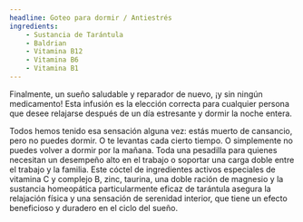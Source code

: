 ```yaml
---
headline: Goteo para dormir / Antiestrés
ingredients:
    - Sustancia de Tarántula
    - Baldrian
    - Vitamina B12
    - Vitamina B6
    - Vitamina B1
---
```


Finalmente, un sueño saludable y reparador de nuevo, ¡y sin ningún medicamento! Esta infusión es la elección correcta para cualquier persona que desee relajarse después de un día estresante y dormir la noche entera.

Todos hemos tenido esa sensación alguna vez: estás muerto de cansancio, pero no puedes dormir. O te levantas cada cierto tiempo. O simplemente no puedes volver a dormir por la mañana. Toda una pesadilla para quienes necesitan un desempeño alto en el trabajo o soportar una carga doble entre el trabajo y la familia. Este cóctel de ingredientes activos especiales de vitamina C y complejo B, zinc, taurina, una doble ración de magnesio y la sustancia homeopática particularmente eficaz de tarántula asegura la relajación física y una sensación de serenidad interior, que tiene un efecto beneficioso y duradero en el ciclo del sueño.
